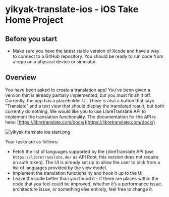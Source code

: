 # yikyak-translate-ios - iOS Take Home Project

## Before you start

- Make sure you have the latest stable version of Xcode and have a way to connect to a GitHub repository. You should be ready to run code from a repo on a physical device or simulator.

## Overview

You have been asked to create a translation app! You’ve been given a version that is already partially implemented, but you must finish it off. Currently, the app has a placeholder UI. There is also a button that says “Translate” and a text view that should display the translated result, but both currently do nothing. We would like you to use LibreTranslate API to implement the translation functionality. The documentation for the API is here: [https://libretranslate.com/docs/](https://libretranslate.com/docs/)

![yikyak translate ios start.png](https://github.com/Yik-Yak/yikyak-translate-ios/blob/main/yikyak%20translate%20ios%20start.png)

Your tasks are as follows:

- Fetch the list of languages supported by the LibreTranslate API (use `https://libretranslate.de/` as API Root, this version does not require an auth token). The UI is already set up to allow the user to pick from a list of languages provided by the view model.
- Implement the translation functionality and hook it up to the UI.
- Leave the code better than you found it - if there are places within the code that you feel could be improved, whether it’s a performance issue, architecture issue, or something else entirely, feel free to change it.
